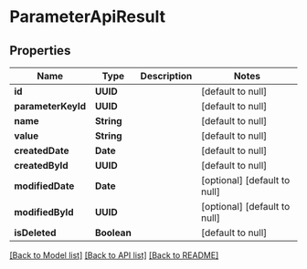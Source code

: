 # ParameterApiResult
## Properties

| Name | Type | Description | Notes |
|------------ | ------------- | ------------- | -------------|
| **id** | **UUID** |  | [default to null] |
| **parameterKeyId** | **UUID** |  | [default to null] |
| **name** | **String** |  | [default to null] |
| **value** | **String** |  | [default to null] |
| **createdDate** | **Date** |  | [default to null] |
| **createdById** | **UUID** |  | [default to null] |
| **modifiedDate** | **Date** |  | [optional] [default to null] |
| **modifiedById** | **UUID** |  | [optional] [default to null] |
| **isDeleted** | **Boolean** |  | [default to null] |

[[Back to Model list]](../README.md#documentation-for-models) [[Back to API list]](../README.md#documentation-for-api-endpoints) [[Back to README]](../README.md)

